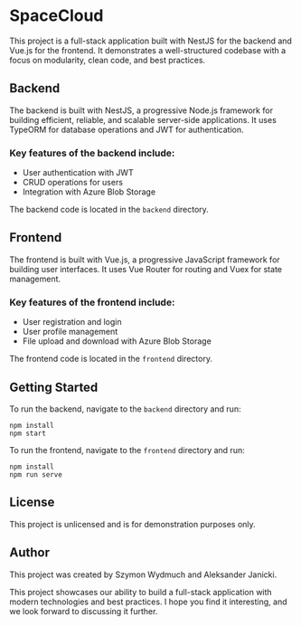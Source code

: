 # SpaceCloud

This project is a full-stack application built with NestJS for the backend and Vue.js for the frontend. It demonstrates a well-structured codebase with a focus on modularity, clean code, and best practices.

## Backend
The backend is built with NestJS, a progressive Node.js framework for building efficient, reliable, and scalable server-side applications. It uses TypeORM for database operations and JWT for authentication.

### Key features of the backend include:
- User authentication with JWT
- CRUD operations for users
- Integration with Azure Blob Storage

The backend code is located in the `backend` directory.

## Frontend
The frontend is built with Vue.js, a progressive JavaScript framework for building user interfaces. It uses Vue Router for routing and Vuex for state management.

### Key features of the frontend include:
- User registration and login
- User profile management
- File upload and download with Azure Blob Storage

The frontend code is located in the `frontend` directory.

## Getting Started
To run the backend, navigate to the `backend` directory and run:
```
npm install
npm start
```
To run the frontend, navigate to the `frontend` directory and run:
```
npm install
npm run serve
```
## License
This project is unlicensed and is for demonstration purposes only.

## Author
This project was created by Szymon Wydmuch and Aleksander Janicki.

This project showcases our ability to build a full-stack application with modern technologies and best practices. I hope you find it interesting, and we look forward to discussing it further.
